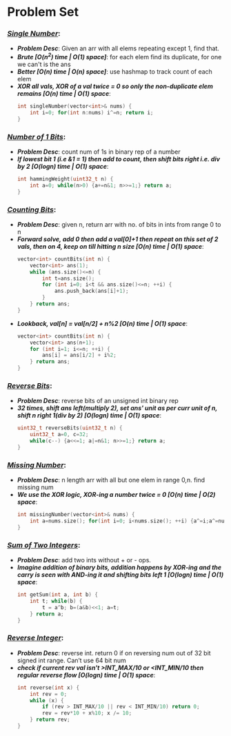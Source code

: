 # Problem Set

### ***[Single Number](https://leetcode.com/problems/single-number/)***: 
- ***Problem Desc***: Given an arr with all elems repeating except 1, find that.
- ***Brute [O(n<sup>2</sup>) time | O(1) space]***: for each elem find its duplicate, for one we can't is the ans
- ***Better [O(n) time | O(n) space]***: use hashmap to track count of each elem
- ***XOR all vals, XOR of a val twice = 0 so only the non-duplicate elem remains [O(n) time | O(1) space***:
  ```cpp
  int singleNumber(vector<int>& nums) {
      int i=0; for(int n:nums) i^=n; return i;
  }
  ```

### ***[Number of 1 Bits](https://leetcode.com/problems/number-of-1-bits/)***: 
- ***Problem Desc***: count num of 1s in binary rep of a number
- ***If lowest bit 1 (i.e &1 = 1) then add to count, then shift bits right i.e. div by 2 [O(logn) time | O(1) space***:
  ```cpp
  int hammingWeight(uint32_t n) {
      int a=0; while(n>0) {a+=n&1; n>>=1;} return a;
  }
  ```

### ***[Counting Bits](https://leetcode.com/problems/counting-bits/)***: 
- ***Problem Desc***: given n, return arr with no. of bits in ints from range 0 to n
- ***Forward solve, add 0 then add a val[0]+1 then repeat on this set of 2 vals, then on 4, keep on till hitting n size [O(n) time | O(1) space***:
  ```cpp
  vector<int> countBits(int n) {
      vector<int> ans(1);
      while (ans.size()<=n) {
          int t=ans.size(); 
          for (int i=0; i<t && ans.size()<=n; ++i) {
              ans.push_back(ans[i]+1);
          }
      } return ans;
  }
  ```
- ***Lookback, val[n] = val[n/2] + n%2 [O(n) time | O(1) space***:
  ```cpp
  vector<int> countBits(int n) {
      vector<int> ans(n+1);
      for (int i=1; i<=n; ++i) {
          ans[i] = ans[i/2] + i%2;
      } return ans;
  }
  ```

### ***[Reverse Bits](https://leetcode.com/problems/reverse-bits/)***: 
- ***Problem Desc***: reverse bits of an unsigned int binary rep
- ***32 times, shift ans left(multiply 2), set ans' unit as per curr unit of n, shift n right 1(div by 2) [O(logn) time | O(1) space***:
  ```cpp
  uint32_t reverseBits(uint32_t n) {
      uint32_t a=0, c=32; 
      while(c--) {a<<=1; a|=n&1; n>>=1;} return a;
  }
  ```

### ***[Missing Number](https://leetcode.com/problems/missing-number/)***: 
- ***Problem Desc***: n length arr with all but one elem in range 0,n. find missing num
- ***We use the XOR logic, XOR-ing a number twice = 0 [O(n) time | O(2) space***:
  ```cpp
  int missingNumber(vector<int>& nums) {
      int a=nums.size(); for(int i=0; i<nums.size(); ++i) {a^=i;a^=nums[i];} return a;
  }
  ```

### ***[Sum of Two Integers](https://leetcode.com/problems/sum-of-two-integers/)***: 
- ***Problem Desc***: add two ints without + or - ops.
- ***Imagine addition of binary bits, addition happens by XOR-ing and the carry is seen with AND-ing it and shifting bits left 1 [O(logn) time | O(1) space***:
  ```cpp
  int getSum(int a, int b) {
      int t; while(b) {
          t = a^b; b=(a&b)<<1; a=t;
      } return a;
  }
  ```

### ***[Reverse Integer](https://leetcode.com/problems/reverse-integer/)***:
- ***Problem Desc***: reverse int. return 0 if on reversing num out of 32 bit signed int range. Can’t use 64 bit num
- ***check if current rev val isn't >INT_MAX/10 or <INT_MIN/10 then regular reverse flow [O(logn) time | O(1) space***:
  ```cpp
  int reverse(int x) {
      int rev = 0;
      while (x) {
          if (rev > INT_MAX/10 || rev < INT_MIN/10) return 0;
          rev = rev*10 + x%10; x /= 10;
      } return rev;
  }
  ```
